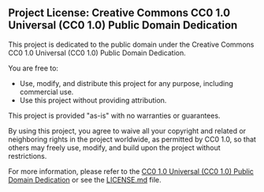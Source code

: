 ## Project License: Creative Commons CC0 1.0 Universal (CC0 1.0) Public Domain Dedication

This project is dedicated to the public domain under the Creative Commons CC0 1.0 Universal (CC0 1.0) Public Domain Dedication.

You are free to:

- Use, modify, and distribute this project for any purpose, including commercial use.
- Use this project without providing attribution.

This project is provided "as-is" with no warranties or guarantees.

By using this project, you agree to waive all your copyright and related or neighboring rights in the project worldwide, as permitted by CC0 1.0, so that others may freely use, modify, and build upon the project without restrictions.

For more information, please refer to the [CC0 1.0 Universal (CC0 1.0) Public Domain Dedication](https://creativecommons.org/publicdomain/zero/1.0/) or see the [LICENSE.md](LICENSE.md) file.
